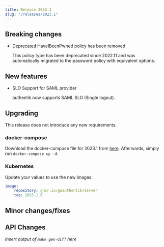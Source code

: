 ```yaml
---
title: Release 2023.1
slug: "/releases/2023.1"
---
```


## Breaking changes

-   Deprecated HaveIBeenPwned policy has been removed

    This policy type has been deprecated since 2022.11 and was automatically migrated to the password policy with equivalent options.

## New features

-   SLO Support for SAML provider

    authentik now supports SAML SLO (Single logout).

## Upgrading

This release does not introduce any new requirements.

### docker-compose

Download the docker-compose file for 2023.1 from [here](https://goauthentik.io/version/2023.1/docker-compose.yml). Afterwards, simply run `docker-compose up -d`.

### Kubernetes

Update your values to use the new images:

```yaml
image:
    repository: ghcr.io/goauthentik/server
    tag: 2023.1.0
```

## Minor changes/fixes

## API Changes

_Insert output of `make gen-diff` here_
